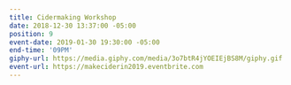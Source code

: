 ```yaml
---
title: Cidermaking Workshop
date: 2018-12-30 13:37:00 -05:00
position: 9
event-date: 2019-01-30 19:30:00 -05:00
end-time: '09PM'
giphy-url: https://media.giphy.com/media/3o7btR4jYOEIEjBS8M/giphy.gif
event-url: https://makeciderin2019.eventbrite.com
---
```


